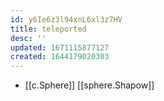 ```yaml
---
id: y6Ie6z3l94xnL6xl3z7HV
title: teleported
desc: ''
updated: 1671115877127
created: 1644179020303
---
```



- [[c.Sphere]] [[sphere.Shapow]]
